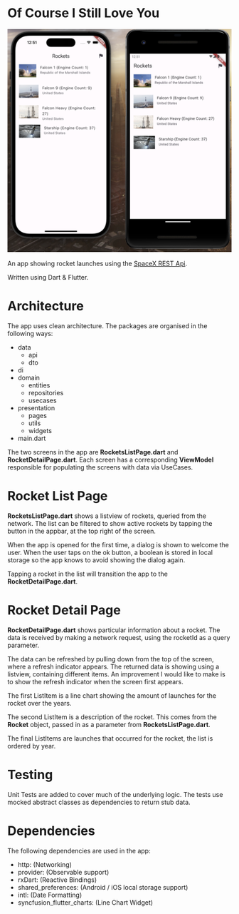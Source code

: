 # Of Course I Still Love You

![Of Course I Still Love You App Screen](/images/AppScreen.png)

An app showing rocket launches using the [SpaceX REST Api](https://github.com/r-spacex/SpaceX-API). 

Written using Dart & Flutter.

# Architecture

The app uses clean architecture. The packages are organised in the following ways:

- data
    - api
    - dto
- di
- domain
    - entities
    - repositories
    - usecases
- presentation
    - pages
    - utils
    - widgets
- main.dart

The two screens in the app are **RocketsListPage.dart** and **RocketDetailPage.dart**. Each screen has a corresponding **ViewModel** responsible for populating the screens with data via UseCases.

# Rocket List Page

**RocketsListPage.dart** shows a listview of rockets, queried from the network. The list can be filtered to show active rockets by tapping the button in the appbar, at the top right of the screen.

When the app is opened for the first time, a dialog is shown to welcome the user. When the user taps on the ok button, a boolean is stored in local storage so the app knows to avoid showing the dialog again.

Tapping a rocket in the list will transition the app to the **RocketDetailPage.dart**.

# Rocket Detail Page

**RocketDetailPage.dart** shows particular information about a rocket. The data is received by making a network request, using the rocketId as a query parameter.

The data can be refreshed by pulling down from the top of the screen, where a refresh indicator appears. The returned data is showing using a listview, containing different items. An improvement I would like to make is to show the refresh indicator when the screen first appears.

The first ListItem is a line chart showing the amount of launches for the rocket over the years.

The second ListItem is a description of the rocket. This comes from the **Rocket** object, passed in as a parameter from **RocketsListPage.dart**.

The final ListItems are launches that occurred for the rocket, the list is ordered by year.

# Testing

Unit Tests are added to cover much of the underlying logic. The tests use mocked abstract classes as dependencies to return stub data.

# Dependencies

The following dependencies are used in the app:

- http: (Networking)
- provider: (Observable support)
- rxDart: (Reactive Bindings)
- shared_preferences: (Android / iOS local storage support)
- intl: (Date Formatting)
- syncfusion_flutter_charts: (Line Chart Widget)
